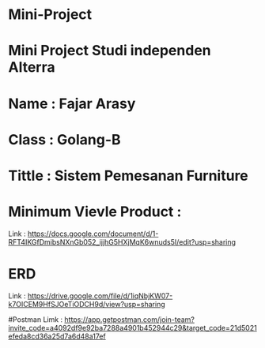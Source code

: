 # Mini-Project
# Mini Project Studi independen Alterra 
# Name : Fajar Arasy
# Class : Golang-B
# Tittle : Sistem Pemesanan Furniture

# Minimum Vievle Product :
Link : https://docs.google.com/document/d/1-RFT4IKGfDmibsNXnGb052_ijjhG5HXjMqK6wnuds5I/edit?usp=sharing

# ERD
Link : https://drive.google.com/file/d/1iqNbjKW07-k7OICEM9HfSJOeTiODCH9d/view?usp=sharing

#Postman
Limk : https://app.getpostman.com/join-team?invite_code=a4092df9e92ba7288a4901b452944c29&target_code=21d5021efeda8cd36a25d7a6d48a17ef
